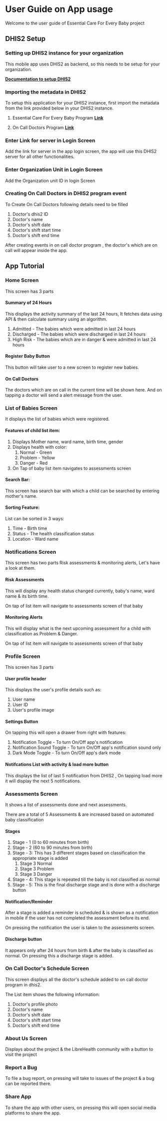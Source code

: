 # User Guide on App usage

Welcome to the user guide of Essential Care For Every Baby project

## DHIS2 Setup

### Setting up DHIS2 instance for your organization
This mobile app uses DHIS2 as backend, so this needs to be setup for your organization.

[**Documentation to setup DHIS2**](https://docs.dhis2.org/en/manage/performing-system-administration/dhis-core-version-234/installation.html)

### Importing the metadata in DHIS2

To setup this application for your DHIS2 instance, first import the metadata from the link provided below in your DHIS2 instance.

1. Essential Care For Every Baby Program [**Link**](https://gitlab.com/librehealth/incubating-projects/mhbs/lh-mhbs-eceb/-/blob/master/metadata_eceb_program.json)


2. On Call Doctors Program [**Link**](https://gitlab.com/librehealth/incubating-projects/mhbs/lh-mhbs-eceb/-/blob/master/metadata_on_call_doctor_program.json)


### Enter Link for server in Login Screen

Add the link for server in the app login screen, the app will use this DHIS2 server for all other functionalities.


### Enter Organization Unit in Login Screen

Add the Organization unit ID in login Screen


### Creating On Call Doctors in DHIS2 program event

To Create On Call Doctors following details need to be filled

1. Doctor's dhis2 ID
2. Doctor's name
3. Doctor's shift date
4. Doctor's shift start time
5. Doctor's shift end time

After creating events in on call doctor program , the doctor's which are on call will appear inside the app.


## App Tutorial

### Home Screen

This screen has 3 parts

#### Summary of 24 Hours

This displays the activity summary of the last 24 hours, It fetches data using API & then calculate summary using an algorithm.

1. Admitted - The babies which were admitted in last 24 hours
2. Discharged - The babies which were discharged in last 24 hours
3. High Risk - The babies which are in danger & were admitted in last 24 hours

#### Register Baby Button

This button will take user to a new screen to register new babies.


#### On Call Doctors

The doctors which are on call in the current time will be shown here. And on tapping a doctor will send a alert message from the user.

### List of Babies Screen

It displays the list of babies which were registered.

#### Features of child list item:
1. Displays Mother name, ward name, birth time, gender
2. Displays health with color:
   1. Normal - Green
   2. Problem - Yellow
   3. Danger - Red
3. On Tap of baby list item navigates to assessments screen

#### Search Bar:
This screen has search bar with which a child can be searched by entering mother's name.

#### Sorting Feature:
List can be sorted in 3 ways:
1. Time - Birth time
2. Status - The health classification status
3. Location - Ward name 

### Notifications Screen

This screen has two parts Risk assessments & monitoring alerts, Let's have a look at them.

#### Risk Assessments

This will display any health status changed currently, baby's name, ward name & its birth time.

On tap of list item will navigate to assessments screen of that baby

#### Monitoring Alerts

This will display what is the next upcoming assessment for a child with classification as Problem & Danger.

On tap of list item will navigate to assessments screen of that baby


### Profile Screen

This screen has 3 parts

#### User profile header

This displays the user's profile details such as:
1. User name
2. User ID
3. User's profile image

#### Settings Button

On tapping this will open a drawer from right with features:
1. Notification Toggle - To turn On/Off app's notification
2. Notification Sound Toggle - To turn On/Off app's notification sound only
3. Dark Mode Toggle - To turn On/Off app's dark mode


#### Notifcations List with activity & load more button

This displays the list of last 5 notification from DHIS2 , On tapping load more it will display the next 5 notifications.

### Assessments Screen

It shows a list of assessments done and next assessments.

There are a total of 5 Assessments & are increased based on automated baby classification

#### Stages 

1. Stage - 1 (0 to 60 minutes from birth)
2. Stage - 2 (60 to 90 minutes from birth)
3. Stage - 3: This has 3 different stages based on classification the appropriate stage is added 
   1. Stage 3 Normal
   2. Stage 3 Problem
   3. Stage 3 Danger
4. Stage - 4: This stage is repeated till the baby is not classified as normal
5. Stage - 5: This is the final discharge stage and is done with a discharge button

#### Notification/Reminder

After a stage is added a reminder is scheduled & is shown as a notification in mobile if the user has not completed the assessment before its end.

On pressing the notification the user is taken to the assessments screen.

#### Discharge button

It appears only after 24 hours from birth & after the baby is classified as normal. On pressing this a discharge stage is added.

### On Call Doctor's Schedule Screen

This screen displays all the doctor's schedule added to on call doctor program in dhis2.

The List item shows the following information:
1. Doctor's profile photo
2. Doctor's name
4. Doctor's shift date
5. Doctor's shift start time
6. Doctor's shift end time

### About Us Screen

Displays about the project & the LibreHealth community with a button to visit the project

### Report a Bug

To file a bug report, on pressing will take to issues of the project & a bug can be reported there.

### Share App
To share the app with other users, on pressing this will open social media platforms to share the app.  
